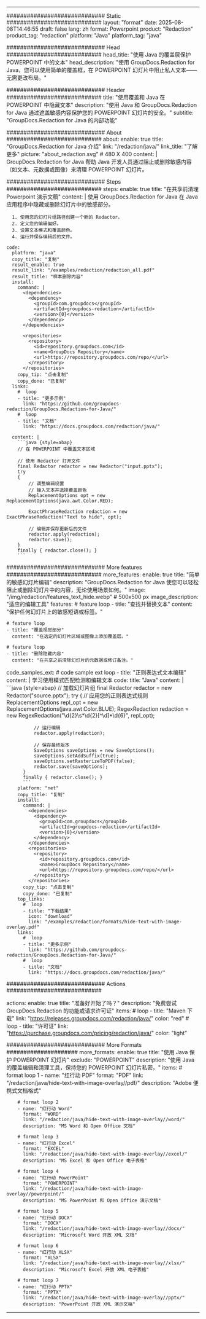 
---
############################# Static ############################
layout: "format"
date:  2025-08-08T14:46:55
draft: false
lang: zh
format: Powerpoint
product: "Redaction"
product_tag: "redaction"
platform: "Java"
platform_tag: "java"

############################# Head ############################
head_title: "使用 Java 的覆盖层保护 POWERPOINT 中的文本"
head_description: "使用 GroupDocs.Redaction for Java，您可以使用简单的覆盖框，在 POWERPOINT 幻灯片中阻止私人文本——无需更改布局。"

############################# Header ############################
title: "使用覆盖和 Java 在 POWERPOINT 中隐藏文本" 
description: "使用 Java 和 GroupDocs.Redaction for Java 通过遮盖敏感内容保护您的 POWERPOINT 幻灯片的安全。"
subtitle: "GroupDocs.Redaction for Java 的内部功能" 

############################# About ############################
about:
    enable: true
    title: "GroupDocs.Redaction for Java 介绍"
    link: "/redaction/java/"
    link_title: "了解更多"
    picture: "about_redaction.svg" # 480 X 400
    content: |
       GroupDocs.Redaction for Java 帮助 Java 开发人员通过阻止或删除敏感内容（如文本、元数据或图像）来清理 POWERPOINT 幻灯片。

############################# Steps ############################
steps:
    enable: true
    title: "在共享前清理 Powerpoint 演示文稿"
    content: |
      使用 GroupDocs.Redaction for Java 在 Java 应用程序中隐藏或删除幻灯片中的敏感部分。
      
      1. 使用您的幻灯片组路径创建一个新的 Redactor。
      2. 定义您的编辑偏好。
      3. 设置文本模式和覆盖颜色。
      4. 运行并保存编辑后的文件。
   
    code:
      platform: "java"
      copy_title: "复制"
      result_enable: true
      result_link: "/examples/redaction/redaction_all.pdf"
      result_title: "样本删除内容"
      install:
        command: |
          <dependencies>
            <dependency>
              <groupId>com.groupdocs</groupId>
              <artifactId>groupdocs-redaction</artifactId>
              <version>{0}</version>
            </dependency>
          </dependencies>

          <repositories>
            <repository>
              <id>repository.groupdocs.com</id>
              <name>GroupDocs Repository</name>
              <url>https://repository.groupdocs.com/repo/</url>
            </repository>
          </repositories>
        copy_tip: "点击复制"
        copy_done: "已复制"
      links:
        #  loop
        - title: "更多示例"
          link: "https://github.com/groupdocs-redaction/GroupDocs.Redaction-for-Java/"
        #  loop
        - title: "文档"
          link: "https://docs.groupdocs.com/redaction/java/"
          
      content: |
        ```java {style=abap}
        // 在 POWERPOINT 中覆盖文本区域

        // 使用 Redactor 打开文件
        final Redactor redactor = new Redactor("input.pptx");
        try
        {
            // 调整编辑设置
            // 输入文本并选择覆盖颜色
            ReplacementOptions opt = new ReplacementOptions(java.awt.Color.RED);
            
            ExactPhraseRedaction redaction = new ExactPhraseRedaction("Text to hide", opt);

            // 编辑并保存更新后的文件
            redactor.apply(redaction);
            redactor.save();
        }
        finally { redactor.close(); }
        ```            


############################# More features ############################
more_features:
  enable: true
  title: "简单的敏感幻灯片编辑"
  description: "GroupDocs.Redaction for Java 使您可以轻松阻止或删除幻灯片中的内容，无论使用场景如何。"
  image: "/img/redaction/features_text_hide.webp" # 500x500 px
  image_description: "适应的编辑工具"
  features:
    # feature loop
    - title: "查找并替换文本"
      content: "保护任何幻灯片上的敏感短语或标签。"

    # feature loop
    - title: "覆盖视觉部分"
      content: "在选定的幻灯片区域或图像上添加覆盖层。"

    # feature loop
    - title: "删除隐藏内容"
      content: "在共享之前清除幻灯片的元数据或修订备注。"
      
  code_samples_ext:
    # code sample ext loop
    - title: "正则表达式文本编辑"
      content: |
        学习使用模式匹配检测和编辑文本
      code:
        title: "Java"
        content: |
          ```java {style=abap}
          //  加载幻灯片组
          final Redactor redactor = new Redactor("source.pptx");
          try
          {
              // 应用您的正则表达式规则
              ReplacementOptions repl_opt = new ReplacementOptions(java.awt.Color.BLUE);
              RegexRedaction redaction = new RegexRedaction("\\d{2}\\s*\\d{2}[^\\d]*\\d{6}", repl_opt);
              
              // 运行编辑
              redactor.apply(redaction);

              // 保存最终版本
              SaveOptions saveOptions = new SaveOptions();
              saveOptions.setAddSuffix(true);
              saveOptions.setRasterizeToPDF(false);
              redactor.save(saveOptions);
          }
          finally { redactor.close(); }
          ```
        platform: "net"
        copy_title: "复制"
        install:
          command: |
            <dependencies>
              <dependency>
                <groupId>com.groupdocs</groupId>
                <artifactId>groupdocs-redaction</artifactId>
                <version>{0}</version>
              </dependency>
            </dependencies>
            <repositories>
              <repository>
                <id>repository.groupdocs.com</id>
                <name>GroupDocs Repository</name>
                <url>https://repository.groupdocs.com/repo/</url>
              </repository>
            </repositories>
          copy_tip: "点击复制"
          copy_done: "已复制"
        top_links:
          #  loop
          - title: "下载结果"
            icon: "download"
            link: "/examples/redaction/formats/hide-text-with-image-overlay.pdf"
        links:
          #  loop
          - title: "更多示例"
            link: "https://github.com/groupdocs-redaction/GroupDocs.Redaction-for-Java/"
          #  loop
          - title: "文档"
            link: "https://docs.groupdocs.com/redaction/java/"


############################# Actions ############################

actions:
  enable: true
  title: "准备好开始了吗？"
  description: "免费尝试 GroupDocs.Redaction 的功能或请求许可证"
  items:
    #  loop
    - title: "Maven 下载"
      link: "https://releases.groupdocs.com/redaction/java/"
      color: "red"
        #  loop
    - title: "许可证"
      link: "https://purchase.groupdocs.com/pricing/redaction/java/"
      color: "light"


############################# More Formats #####################
more_formats:
    enable: true
    title: "使用 Java 保护 POWERPOINT 幻灯片"
    exclude: "POWERPOINT"
    description: "使用 Java 的覆盖编辑和清理工具，保持您的 POWERPOINT 幻灯片私密。"
    items: 
        # format loop 1
        - name: "红行动 PDF"
          format: "PDF"
          link: "/redaction/java/hide-text-with-image-overlay//pdf/"
          description: "Adobe 便携式文档格式"

        # format loop 2
        - name: "红行动 Word"
          format: "WORD"
          link: "/redaction/java/hide-text-with-image-overlay//word/"
          description: "MS Word 和 Open Office 文档"
          
        # format loop 3
        - name: "红行动 Excel"
          format: "EXCEL"
          link: "/redaction/java/hide-text-with-image-overlay//excel/"
          description: "MS Excel 和 Open Office 电子表格"

        # format loop 4
        - name: "红行动 PowerPoint"
          format: "POWERPOINT"
          link: "/redaction/java/hide-text-with-image-overlay//powerpoint/"
          description: "MS PowerPoint 和 Open Office 演示文稿"

        # format loop 5
        - name: "红行动 DOCX"
          format: "DOCX"
          link: "/redaction/java/hide-text-with-image-overlay//docx/"
          description: "Microsoft Word 开放 XML 文档"
          
        # format loop 6
        - name: "红行动 XLSX"
          format: "XLSX"
          link: "/redaction/java/hide-text-with-image-overlay//xlsx/"
          description: "Microsoft Excel 开放 XML 电子表格"
          
        # format loop 7
        - name: "红行动 PPTX"
          format: "PPTX"
          link: "/redaction/java/hide-text-with-image-overlay//pptx/"
          description: "PowerPoint 开放 XML 演示文稿"


---